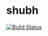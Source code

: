# shubh
[![Build Status](https://dev.azure.com/ShubhachandraKondekar/NEWPR/_apis/build/status/NEWPR-CI?branchName=master)](https://dev.azure.com/ShubhachandraKondekar/NEWPR/_build/latest?definitionId=11&branchName=master)
